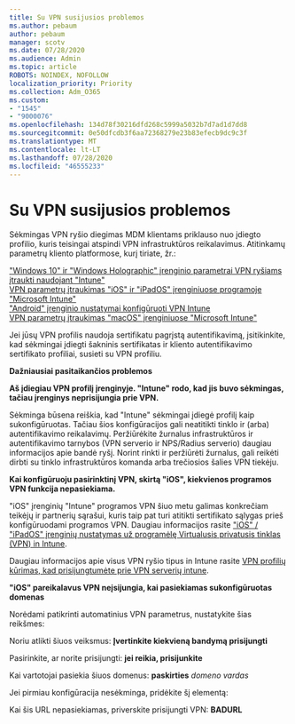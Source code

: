 ```yaml
---
title: Su VPN susijusios problemos
ms.author: pebaum
author: pebaum
manager: scotv
ms.date: 07/28/2020
ms.audience: Admin
ms.topic: article
ROBOTS: NOINDEX, NOFOLLOW
localization_priority: Priority
ms.collection: Adm_O365
ms.custom:
- "1545"
- "9000076"
ms.openlocfilehash: 134d78f30216dfd268c5999a5032b7d7ad1d7dd8
ms.sourcegitcommit: 0e50dfcdb3f6aa72368279e23b83efecb9dc9c3f
ms.translationtype: MT
ms.contentlocale: lt-LT
ms.lasthandoff: 07/28/2020
ms.locfileid: "46555233"
---
```

# <a name="vpn-related-issues"></a>Su VPN susijusios problemos

Sėkmingas VPN ryšio diegimas MDM klientams priklauso nuo įdiegto profilio, kuris teisingai atspindi VPN infrastruktūros reikalavimus. Atitinkamų parametrų kliento platformose, kurį tiriate, žr.: 

["Windows 10" ir "Windows Holographic" įrenginio parametrai VPN ryšiams įtraukti naudojant "Intune"](https://docs.microsoft.com/intune/vpn-settings-windows-10)  
[VPN parametrų įtraukimas "iOS" ir "iPadOS" įrenginiuose programoje "Microsoft Intune"](https://docs.microsoft.com/intune/vpn-settings-ios)  
["Android" įrenginio nustatymai konfigūruoti VPN Intune](https://docs.microsoft.com/intune/vpn-settings-android)  
[VPN parametrų įtraukimas "macOS" įrenginiuose "Microsoft Intune"](https://docs.microsoft.com/mem/intune/configuration/vpn-settings-macos)

Jei jūsų VPN profilis naudoja sertifikatu pagrįstą autentifikavimą, įsitikinkite, kad sėkmingai įdiegti šakninis sertifikatas ir kliento autentifikavimo sertifikato profiliai, susieti su VPN profiliu.

**Dažniausiai pasitaikančios problemos**

**Aš įdiegiau VPN profilį įrenginyje. "Intune" rodo, kad jis buvo sėkmingas, tačiau įrenginys neprisijungia prie VPN.**

Sėkminga būsena reiškia, kad "Intune" sėkmingai įdiegė profilį kaip sukonfigūruotas. Tačiau šios konfigūracijos gali neatitikti tinklo ir (arba) autentifikavimo reikalavimų. Peržiūrėkite žurnalus infrastruktūros ir autentifikavimo tarnybos (VPN serverio ir NPS/Radius serverio) daugiau informacijos apie bandė ryšį. Norint rinkti ir peržiūrėti žurnalus, gali reikėti dirbti su tinklo infrastruktūros komanda arba trečiosios šalies VPN tiekėju.

**Kai konfigūruoju pasirinktinį VPN, skirtą "iOS", kiekvienos programos VPN funkcija nepasiekiama.**

"iOS" įrenginių "Intune" programos VPN šiuo metu galimas konkrečiam teikėjų ir partnerių sąrašui, kuris taip pat turi atitikti sertifikato sąlygas prieš konfigūruodami programos VPN. Daugiau informacijos rasite ["iOS" / "iPadOS" įrenginių nustatymas už programėlę Virtualusis privatusis tinklas (VPN) in Intune](https://docs.microsoft.com/intune/vpn-setting-configure-per-app). 

Daugiau informacijos apie visus VPN ryšio tipus in Intune rasite [VPN profilių kūrimas, kad prisijungtumėte prie VPN serverių intune](https://docs.microsoft.com/intune/vpn-settings-configure).  

**"iOS" pareikalavus VPN neįsijungia, kai pasiekiamas sukonfigūruotas domenas**

Norėdami patikrinti automatinius VPN parametrus, nustatykite šias reikšmes:

Noriu atlikti šiuos veiksmus: **Įvertinkite kiekvieną bandymą prisijungti** 

Pasirinkite, ar norite prisijungti: **jei reikia, prisijunkite**

Kai vartotojai pasiekia šiuos domenus: **paskirties** *domeno vardas*

Jei pirmiau konfigūracija nesėkminga, pridėkite šį elementą:

Kai šis URL nepasiekiamas, priverskite prisijungti VPN: **BADURL**